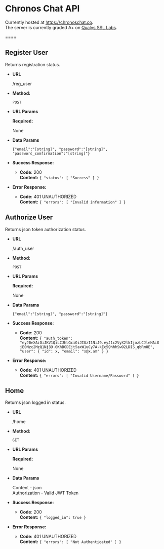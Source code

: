 **Chronos Chat API**
====
 Currently hosted at https://chronoschat.co. <br />
 The server is currently graded A+ on <a href="https://www.ssllabs.com/ssltest/analyze.html?d=chronoschat.co">Qualys SSL Labs</a>.
 
====

**Register User**
----

  Returns registration status.

* **URL**

  /reg_user

* **Method:**

  `POST`
  
*  **URL Params**

   **Required:**

   None

* **Data Params**

   `{"email":"[string]", "password":"[string]", "password_comfirmation":"[string]"}`

* **Success Response:**

  * **Code:** 200 <br />
    **Content:** `{
  "status": [
    "Success"
  ]
}`
 
* **Error Response:**

  * **Code:** 401 UNAUTHORIZED <br />
    **Content:** `{
  "errors": [
    "Invalid information"
  ]
}`

**Authorize User**
----

  Returns json token authorization status.

* **URL**

  /auth_user

* **Method:**

  `POST`
  
*  **URL Params**

   **Required:**
 
   None

* **Data Params**

  `{"email":"[string]", "password":"[string]"}`

* **Success Response:**

  * **Code:** 200 <br />
    **Content:** `{
  "auth_token": "eyJ0eXAiOiJKV1QiLCJhbGciOiJIUzI1NiJ9.eyJ1c2VyX2lkIjozLCJleHAiOjE0Nzc2MzQ1NjB9.0KhBGDEjt5axW1uCy7A-kEc5QhhhSwO2LDIS_qbRm8E",
  "user": {
    "id": x,
    "email": "x@x.am"
  }
}`
 
* **Error Response:**

  * **Code:** 401 UNAUTHORIZED <br />
    **Content:** `{
  "errors": [
    "Invalid Username/Password"
  ]
}`

**Home**
----

  Returns json logged in status.

* **URL**

  /home

* **Method:**

  `GET`
  
*  **URL Params**

   **Required:**
 
   None

* **Data Params**

  Content - json<br />
  Authorization - Valid JWT Token

* **Success Response:**

  * **Code:** 200 <br />
    **Content:** `{
  "logged_in": true
}`
 
* **Error Response:**

  * **Code:** 401 UNAUTHORIZED <br />
    **Content:** `{
  "errors": [
    "Not Authenticated"
  ]
}`
